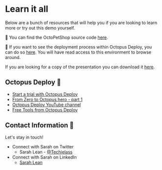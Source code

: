 # Learn it all 


Below are a bunch of resources that will help you if you are looking to learn more or try out this demo yourself. 

🐶 You can find the OctoPetShop source code [here](https://www.github.com/octopussamples/octopetshop). 

🐙 If you want to see the deployment process within Octopus Deploy, you can do so [here](https://webinar.octopus.app/app#/Spaces-282).  You will have read access to this environment to browse around. 

If you are looking for a copy of the presentation you can download it [here](https://github.com/weeyin83/Presentations/blob/main/2022/gettingstartedwithoctopus/Getting-started-with-octopus-deploy-public.pptx). 

## Octopus Deploy 🐙
- [Start a trial with Octopus Deploy](https://octopus.com/start)
- [From Zero to Octopus hero - part 1](https://octopus.com/blog/zero-to-octopus-hero-part-1)
- [Octopus Deploy YouTube channel](https://www.youtube.com/octopusdeploy)
- [Free Tools from Octopus Deploy](https://octopus.com/freetools)

## Contact Information 👋

Let's stay in touch! 

- Connect with Sarah on Twitter
    - Sarah Lean - [@Techielass](https://twitter.com/techielass)
- Connect with Sarah on LinkedIn
    - [Sarah Lean](https://in.linkedin.com/in/sazlean)


